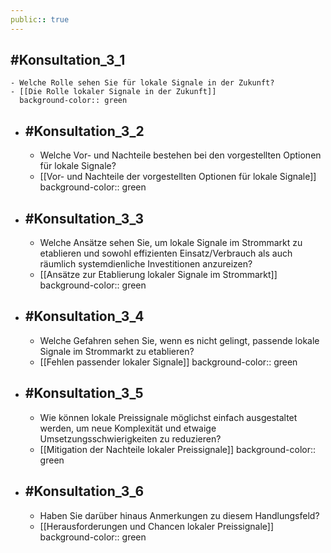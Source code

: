 ```yaml
---
public:: true
---
```

## #Konsultation_3_1
	- Welche Rolle sehen Sie für lokale Signale in der Zukunft?
	- [[Die Rolle lokaler Signale in der Zukunft]]
	  background-color:: green
- ## #Konsultation_3_2
	- Welche Vor- und Nachteile bestehen bei den vorgestellten Optionen für lokale Signale?
	- [[Vor- und Nachteile der vorgestellten Optionen für lokale Signale]]
	  background-color:: green
- ## #Konsultation_3_3
	- Welche Ansätze sehen Sie, um lokale Signale im Strommarkt zu etablieren und sowohl effizienten Einsatz/Verbrauch als auch räumlich systemdienliche Investitionen anzureizen?
	- [[Ansätze zur Etablierung lokaler Signale im Strommarkt]]
	  background-color:: green
- ## #Konsultation_3_4
	- Welche Gefahren sehen Sie, wenn es nicht gelingt, passende lokale Signale im Strommarkt zu etablieren?
	- [[Fehlen passender lokaler Signale]]
	  background-color:: green
- ## #Konsultation_3_5
	- Wie können lokale Preissignale möglichst einfach ausgestaltet werden, um neue Komplexität und etwaige Umsetzungsschwierigkeiten zu reduzieren?
	- [[Mitigation der Nachteile lokaler Preissignale]]
	  background-color:: green
- ## #Konsultation_3_6
	- Haben Sie darüber hinaus Anmerkungen zu diesem Handlungsfeld?
	- [[Herausforderungen und Chancen lokaler Preissignale]]
	  background-color:: green
